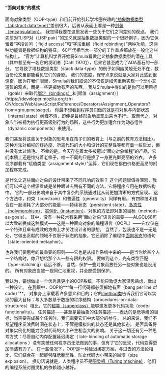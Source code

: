 #### “面向对象”的模式

面向对象类型（OOP-type）和目前开始引起学术圈兴趣的[“抽象数据类型（abstract data type）”](http://baike.baidu.com/item/%E6%8A%BD%E8%B1%A1%E6%95%B0%E6%8D%AE%E7%B1%BB%E5%9E%8B)差别很大，后者从表面上看是一种[封装（encapsulation）](http://baike.baidu.com/subview/154910/12534703.htm#viewPageContent)。
我觉得我要在这里发表一些关于它们之间差别的观点。
我们先前对“LISP对（LISP pair）”的定义就是抽象数据类型的一个很好例子，因为它保留着“字段访问（ field access）”和“字段重绑（field rebinding）”两种功能，这两种功能皆是数据结构的特征。
60年代相当大一部分的工作重点都放在一般化这些结构上。
“官方”计算机科学界开始将Simula看做定义抽象数据类型的潜在工具（其中甚至有一名它的发明者【Dahl 1970】），后来它甚至成为了ADA基石的一部分。
它导致了堆栈数据类型（stack data-type）的例子如同幽灵般无处不在，数百份论文里都能看见它们的身影。
我们的态度，保守点来说就是大家对此感到很惊奇，因为在我们眼里，Simula向我们叙说的不仅仅是如何重新实现一个弱小又短暂的观点，而是一些更掷地有声的东西。
我从Simula中得出的是你可以用目标（goals）来取代[绑定（bindings）](https://msdn.microsoft.com/zh-cn/library/ms752347(v=vs.110).aspx?from=groupmessage)和[赋值（assignment）](https://developer.mozilla.org/zh-CN/docs/Web/JavaScript/Reference/Operators/Assignment_Operators?from=groupmessage)。
你最不想看到程序员们做的就是将对象与内部状态（internal state）纠缠不清，即便是最终形象地呈现出来也不行。
取而代之，对象应当被视为执行更高级别行为的场所，这些行为更加适合作为动态组件（dynamic components）来使用。

我们甚至将这些关于对象的思考用在孩子们的教育上（与之前的教育方法相比）。
这种方法对编程的舒适度、所需代码的大小和设计的完整性等都有着一些启发，但并没有太过惊艳。
不幸的是，今天存在着太多被冠以“面向对象编程”的产品，它们本质上还是维持着老样子，唯一不同的只是换了一身更光鲜亮丽的外衣。
许多程序都载有“赋值类型（assignment style）”运算，它们现在都由价格更高昂的附加程序完成。

是什么让这些面向对象的设计带来了不同凡响的效率？
这个问题很值得深思，我们可以把这个根源看成是某种跟过去稍有不同的方法，它将程序应用在数据结构中。
它的一部分影响来自于其中复杂的系统通过比从前更加清晰的方式呈现。
这个方法中，约束（constrain）和普遍性（generality）同样有用。
有四种技术结合在一起消耗了大部分的能量——持续状态（persistent state）、[多态性（polymorphism）](http://baike.baidu.com/item/%E5%A4%9A%E6%80%81%E6%80%A7)、[实例化（instantion）](http://baike.baidu.com/item/%E5%AE%9E%E4%BE%8B%E5%8C%96)、对象的方法即对象的目标（methods-as-goals）。
其中，没有一种技术有采用“面向对象”语言的需要——ALGOL68可以大致转换成这种模式——这是一种面向对象的编程语言（OOPL）——它仅仅在一个特殊且卓有成效的方向上才关注设计者的思想。
当然了，包装也不是一无是处，它做出贡献的领域不仅限于状态的抽象，它还消除了编程中[面向状态](http://ishare.iask.sina.com.cn/f/18642642.html)的语句（state-oriented metaphor）。

也许我们要思考的最重要的原则——它也是从操作系统中来的——是当你给某个人一个结构时，你只想给那个人一些有限的权限。
要做到这个，光有类型匹配（type-matching）远远不够。
当然，保护一些对象而放任另一些对象也是没用的。
所有对象应当被一视同仁地重视，并全部受到保护。

我认为，要想做出一个优秀且更小的OOP系统，不能只敦促大家深思熟虑、做出一种设计。
在我眼中，OOP的**“每一行代码都必须掷地有声（bang per line of code）”**。
对象身上承载着许多意义和目的；它的[method类](http://www.apihome.cn/api/java/Method.html)告诉我们它可以实现的最大目标；与大多数基于数据的程序结构（procedures-on-data-structures）相比，它的[超类（superclass）](http://baike.baidu.com/item/%E8%B6%85%E7%B1%BB)能够激发更多代码功能（code-functionality）。
任务描述——甚至是最抽象的任务描述——表达的是低等级的目标，当需要完成某个任务时，我们需要它们中大部分的参与。
总的来说，我们不希望程序员浪费时间在状态上，不管是模拟出的状态还是其他状态。
是否具备将对象实例化的能力会对代码的大小产生相当大的影响。
关于这一切还有另一种思考方式：尽管自动内存配置延迟绑定（ late-binding of automatic storage allocations ）没有突破任何程序员无法做到的事，但有了它的呈现，代码变得更加简洁有力了。
在一些情况下，OOP是一种延迟绑定方案，与过去的方法论相比，它们结合在一起能够降低脆弱性，防止代码大小带来的崩溃（size explosion）。
换句话说就是，人类程序员不是[图灵机（Turing machine）](http://baike.baidu.com/item/%E5%9B%BE%E7%81%B5%E6%9C%BA)，他们的编程系统对图灵机的依赖越小越好。

